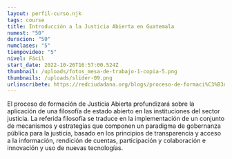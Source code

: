 ```yaml
---
layout: perfil-curso.njk
tags: course
title: Introducción a la Justicia Abierta en Guatemala
numest: "50"
duracion: "50"
numclases: "5"
tiempovideo: "5"
nivel: Fácil
start_date: 2022-10-26T16:57:00.524Z
thumbnail: /uploads/fotos_mesa-de-trabajo-1-copia-5.png
thumbnails: /uploads/slider-09.png
urlinscribete: https://redciudadana.org/blogs/proceso-de-formaci%C3%B3n-sobre-la-justicia-abierta/
---
```

El proceso de formación de Justicia Abierta profundizará sobre la aplicación de una filosofía de estado abierto en las instituciones del sector justicia. La referida filosofía se traduce en la implementación de un conjunto de mecanismos y estrategias que componen un paradigma de gobernanza pública para la justicia, basado en los principios de transparencia y acceso a la información, rendición de cuentas, participación y colaboración e innovación y uso de nuevas tecnologías.